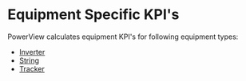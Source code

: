 # Equipment Specific KPI's

PowerView calculates equipment KPI's for following equipment types:
- [Inverter](equipment_inverter.md)
- [String](equipment_string.md)
- [Tracker](equipment_tracker.md)
